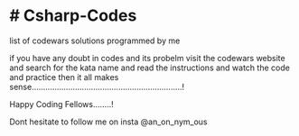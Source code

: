 <h1># Csharp-Codes</h1>

list of codewars solutions programmed by me

if you have any doubt in codes and its probelm visit the codewars website and search for the kata name and read the instructions
and watch the code and practice then
it all makes 
sense..................................................................!

Happy Coding Fellows........!

Dont hesitate to follow me on insta @an_on_nym_ous
